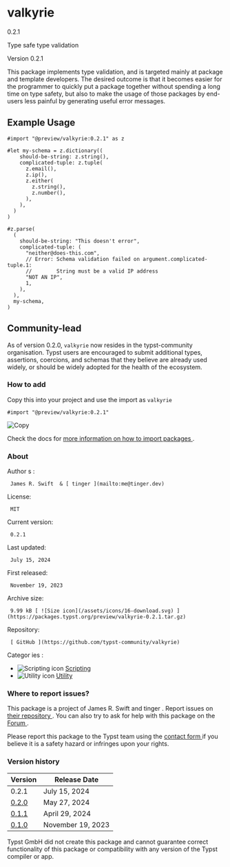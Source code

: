 #  valkyrie

0.2.1

Type safe type validation

Version 0.2.1

This package implements type validation, and is targeted mainly at package and
template developers. The desired outcome is that it becomes easier for the
programmer to quickly put a package together without spending a long time on
type safety, but also to make the usage of those packages by end-users less
painful by generating useful error messages.

##  Example Usage

    
    
    #import "@preview/valkyrie:0.2.1" as z
    
    #let my-schema = z.dictionary((
        should-be-string: z.string(),
        complicated-tuple: z.tuple(
          z.email(),
          z.ip(),
          z.either(
            z.string(),
            z.number(),
          ),
        ),
      )
    )
    
    #z.parse(
      (
        should-be-string: "This doesn't error",
        complicated-tuple: (
          "neither@does-this.com",
          // Error: Schema validation failed on argument.complicated-tuple.1: 
          //        String must be a valid IP address
          "NOT AN IP",
          1,
        ),
      ),
      my-schema,
    )
    

##  Community-lead

As of version 0.2.0, ` valkyrie ` now resides in the typst-community
organisation. Typst users are encouraged to submit additional types,
assertions, coercions, and schemas that they believe are already used widely,
or should be widely adopted for the health of the ecosystem.

###  How to add

Copy this into your project and use the import as  ` valkyrie `

    
    
    #import "@preview/valkyrie:0.2.1"

![Copy](/assets/icons/16-copy.svg)

Check the docs for  [ more information on how to import packages
](https://typst.app/docs/reference/scripting/#packages) .

###  About

Author  s  :

     James R. Swift  & [ tinger ](mailto:me@tinger.dev)
License:

     MIT 
Current version:

     0.2.1 
Last updated:

     July 15, 2024 
First released:

     November 19, 2023 
Archive size:

     9.99 kB [ ![Size icon](/assets/icons/16-download.svg) ](https://packages.typst.org/preview/valkyrie-0.2.1.tar.gz)
Repository:

     [ GitHub ](https://github.com/typst-community/valkyrie)
Categor  ies  :

    

  * ![Scripting icon](/assets/icons/16-code.svg) [ Scripting ](https://typst.app/universe/search/?category=scripting)
  * ![Utility icon](/assets/icons/16-hammer.svg) [ Utility ](https://typst.app/universe/search/?category=utility)

###  Where to report issues?

This  package  is a project of  James R. Swift and tinger  .  Report issues on
[ their repository ](https://github.com/typst-community/valkyrie) .  You can
also try to ask for help with this  package  on the  [ Forum
](https://forum.typst.app) .

Please report this  package  to the Typst team using the  [ contact form
](https://typst.app/contact) if you believe it is a safety hazard or infringes
upon your rights.

###  Version history

Version  |  Release Date   
---|---  
0.2.1  |  July 15, 2024   
[ 0.2.0 ](https://typst.app/universe/package/valkyrie/0.2.0/) |  May 27, 2024   
[ 0.1.1 ](https://typst.app/universe/package/valkyrie/0.1.1/) |  April 29, 2024   
[ 0.1.0 ](https://typst.app/universe/package/valkyrie/0.1.0/) |  November 19, 2023   
  
Typst GmbH did not create this  package  and cannot guarantee correct
functionality of this  package  or compatibility with any version of the Typst
compiler or app.

